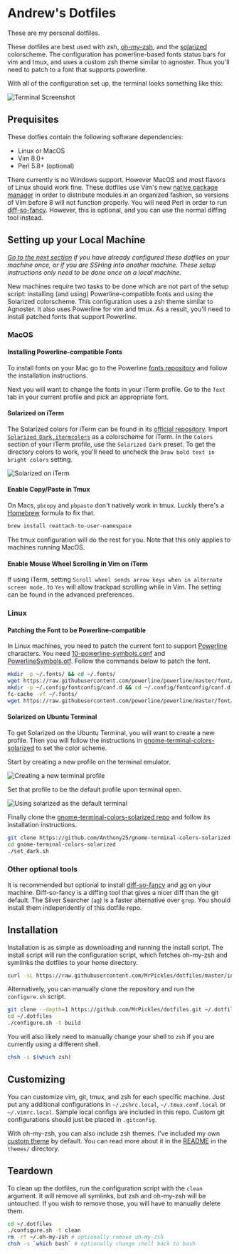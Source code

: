 # Andrew's Dotfiles

These are my personal dotfiles.

These dotfiles are best used with zsh, [oh-my-zsh][oh-my-zsh], and the
[solarized][solarized] colorscheme.
The configuration has powerline-based fonts status bars for vim and tmux, and
uses a custom zsh theme similar to agnoster.
Thus you'll need to patch to a font that supports powerline.

With all of the configuration set up, the terminal looks something like this:

![Terminal Screenshot](.images/screenshot.png)

## Prequisites
These dotfies contain the following software dependencies:
* Linux or MacOS
* Vim 8.0+
* Perl 5.8+ (optional)

There currently is no Windows support.
However MacOS and most flavors of Linux should work fine.
These dotfiles use Vim's new [native package manager][vim8] in order to
distribute modules in an organized fashion, so versions of Vim before 8 will not
function properly.
You will need Perl in order to run [diff-so-fancy][diff-so-fancy].
However, this is optional, and you can use the normal diffing tool instead.

## Setting up your Local Machine
*[Go to the next section](#installation) if you have already configured these
dotfiles on your machine once, or if you are SSHing into another machine.
These setup instructions only need to be done once on a local machine.*

New machines require two tasks to be done which are not part of the setup
script: installing (and using) Powerline-compatible fonts and using the
Solarized colorscheme.
This configuration uses a zsh theme similar to Agnoster.
It also uses Powerline for vim and tmux.
As a result, you'll need to install patched fonts that support Powerline.

### MacOS

#### Installing Powerline-compatible Fonts
To install fonts on your Mac go to the Powerline
[fonts repository][powerline-fonts] and follow the installation instructions.

Next you will want to change the fonts in your iTerm profile.
Go to the `Text` tab in your current profile and pick an appropriate font.

#### Solarized on iTerm
The Solarized colors for iTerm can be found in its
[official repository][solarized-repo].
Import [`Solarized Dark.itermcolors`][itermcolors] as a colorscheme for iTerm.
In the `Colors` section of your iTerm profile, use the `Solarized Dark` preset.
To get the directory colors to work, you'll need to uncheck the `Draw bold text
in bright colors` setting.

![Solarized on iTerm](.images/bold_option.png)

#### Enable Copy/Paste in Tmux
On Macs, `pbcopy` and `pbpaste` don't natively work in tmux.
Luckly there's a [Homebrew][homebrew] formula to fix that.

```bash
brew install reattach-to-user-namespace
```

The tmux configuration will do the rest for you.
Note that this only applies to machines running MacOS.

#### Enable Mouse Wheel Scrolling in Vim on iTerm
If using iTerm, setting `Scroll wheel sends arrow keys when in alternate screen
mode.` to `Yes` will allow trackpad scrolling while in Vim.
The setting can be found in the advanced preferences.

### Linux

#### Patching the Font to be Powerline-compatible
In Linux machines, you need to patch the current font to support
[Powerline][powerline] characters.
You need [10-powerline-symbols.conf][symbols-conf] and
[PowerlineSymbols.otf][symbols-otf].
Follow the commands below to patch the font.

```bash
mkdir -p ~/.fonts/ && cd ~/.fonts/
wget https://raw.githubusercontent.com/powerline/powerline/master/font/PowerlineSymbols.otf
mkdir -p ~/.config/fontconfig/conf.d && cd ~/.config/fontconfig/conf.d
fc-cache -vf ~/.fonts/
wget https://raw.githubusercontent.com/powerline/powerline/master/font/10-powerline-symbols.conf
```

#### Solarized on Ubuntu Terminal
To get Solarized on the Ubuntu Terminal, you will want to create a new profile.
Then you will follow the instructions in
[gnome-terminal-colors-solarized][gnome-terminal-colors-solarized] to set the
color scheme.

Start by creating a new profile on the terminal emulator.

![Creating a new terminal profile](.images/new_profile.png)

Set that profile to be the default profile upon terminal open.

![Using solarized as the default terminal](.images/new_terminal.png)

Finally clone the
[gnome-terminal-colors-solarized repo][gnome-terminal-colors-solarized] and
follow its installation instructions.

```bash
git clone https://github.com/Anthony25/gnome-terminal-colors-solarized.git
cd gnome-terminal-colors-solarized
./set_dark.sh
```

### Other optional tools
It is recommended but optional to install [diff-so-fancy][diff-so-fancy] and
[ag][ag] on your machine.
Diff-so-fancy is a diffing tool that gives a nicer diff than the git default.
The Silver Searcher (`ag`) is a faster alternative over `grep`.
You should install them independently of this dotfile repo.

## Installation
Installation is as simple as downloading and running the install script.
The install script will run the configuration script, which fetches oh-my-zsh
and symlinks the dotfiles to your home directory.

```bash
curl -sL https://raw.githubusercontent.com/MrPickles/dotfiles/master/install.sh | sh
```

Alternatively, you can manually clone the repository and run the `configure.sh`
script.

```bash
git clone --depth=1 https://github.com/MrPickles/dotfiles.git ~/.dotfiles
cd ~/.dotfiles
./configure.sh -t build
```

You will also likely need to manually change your shell to `zsh` if you are
currently using a different shell.

```bash
chsh -s $(which zsh)
```

## Customizing
You can customize vim, git, tmux, and zsh for each specific machine.
Just put any additional configurations in `~/.zshrc.local`, `~/.tmux.conf.local`
or `~/.vimrc.local`.
Sample local configs are included in this repo.
Custom git configurations should just be placed in `.gitconfig`.

With oh-my-zsh, you can also include zsh themes.
I've included my own [custom theme](themes/pickles.zsh-theme) by default.
You can read more about it in the [README](themes/README.md) in the `themes/`
directory.

## Teardown
To clean up the dotfiles, run the configuration script with the `clean`
argument.
It will remove all symlinks, but zsh and oh-my-zsh will be untouched.
If you wish to remove those, you will have to manually delete them.

```bash
cd ~/.dotfiles
./configure.sh -t clean
rm -rf ~/.oh-my-zsh # optionally remove oh-my-zsh
chsh -s `which bash` # optionally change shell back to bash
```

[solarized]: <http://ethanschoonover.com/solarized>
[homebrew]: <http://brew.sh/>
[vim8]: <https://github.com/vim/vim/blob/753289f9bf71c0528f00d803a39d017184640e9d/runtime/doc/version8.txt>

[oh-my-zsh]: <https://github.com/robbyrussell/oh-my-zsh>
[diff-so-fancy]: <https://github.com/so-fancy/diff-so-fancy>
[powerline-fonts]: <https://github.com/powerline/fonts>
[gnome-terminal-colors-solarized]: <https://github.com/Anthony25/gnome-terminal-colors-solarized>
[powerline]: <https://github.com/powerline/powerline>
[solarized-repo]: <https://github.com/altercation/solarized>
[ag]: <https://github.com/ggreer/the_silver_searcher>

[itermcolors]: <https://raw.githubusercontent.com/altercation/solarized/e40cd4130e2a82f9b03ada1ca378b7701b1a9110/iterm2-colors-solarized/Solarized%20Dark.itermcolors>
[symbols-conf]: <https://raw.githubusercontent.com/powerline/powerline/5a24eceae9b61b89b34794fea18b8c51da823a6c/font/10-powerline-symbols.conf>
[symbols-otf]: <https://raw.githubusercontent.com/powerline/powerline/5a24eceae9b61b89b34794fea18b8c51da823a6c/font/PowerlineSymbols.otf>
